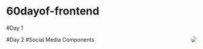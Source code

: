 # 60dayof-frontend
#Day 1 

#Day 2
#Social Media Components
<img  src="https://www.hizliresim.com/1bps2cb" style="border-radius:25px;" align="right" >

